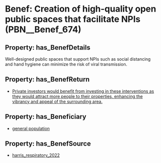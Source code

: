 # Benef: __Creation of high-quality open public spaces that facilitate NPIs__ (PBN__Benef_674)

## Property: has_BenefDetails

Well-designed public spaces that support NPIs such as social distancing and hand hygiene can minimize the risk of viral transmission.

## Property: has_BenefReturn

* [Private investors would benefit from investing in these interventions as they would attract more people to their properties, enhancing the vibrancy and appeal of the surrounding area.](../BenefReturn/PBN__BenefReturn_721)

## Property: has_Beneficiary

* [general population](../Stakeholder/PBN__Stakeholder_9)

## Property: has_BenefSource

* [harris_respiratory_2022](../Article/PBN__Article_133)

